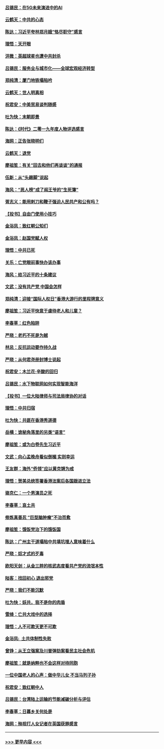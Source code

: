#### [吕锡民：在5G未来演进中的AI](../pages/nsc993/n11730010.md?t=12190755) 
#### [云鹤天：中共的心态](../pages/nsc993/n11729906.md?t=12190755) 
#### [陈达：习近平夸林郑月娥“恪尽职守”感言](../pages/nsc993/n11729881.md?t=12190755) 
#### [理悟：天开眼](../pages/nsc993/n11729699.md?t=12190755) 
#### [洪微：英超球星也遭中共封杀](../pages/nsc993/n11727243.md?t=12190755) 
#### [吕锡民：服务业与城市化——全球宏观经济转型](../pages/nsc993/n11725845.md?t=12190755) 
#### [郑纯清：厦门地铁塌陷吟](../pages/nsc993/n11725813.md?t=12190755) 
#### [云鹤天：世人明真相](../pages/nsc993/n11725621.md?t=12190755) 
#### [祝君安：中美贸易谈判随感](../pages/nsc993/n11725609.md?t=12190755) 
#### [吐为快：末朝即景](../pages/nsc993/n11723365.md?t=12190755) 
#### [陈达：《时代》二零一九年度人物评选感言](../pages/nsc993/n11723337.md?t=12190755) 
#### [海网：正告张晓明们](../pages/nsc993/n11723228.md?t=12190755) 
#### [云鹤天：退党](../pages/nsc993/n11723056.md?t=12190755) 
#### [廖祖笙：有关“回去和他们再谈谈”的通报](../pages/nsc993/n11722442.md?t=12190755) 
#### [伍新：从“头踢脚”说起](../pages/nsc993/n11722429.md?t=12190755) 
#### [海风：“恶人榜”成了阎王爷的“生死簿”](../pages/nsc993/n11722272.md?t=12190755) 
#### [胥志义：能用剌刀和鞭子强迫人民共产和公有吗？](../pages/nsc993/n11720569.md?t=12190755) 
#### [【投书】自由门使用小技巧](../pages/nsc993/n11720180.md?t=12190755) 
#### [金浴凤：致红朝公知们](../pages/nsc993/n11720563.md?t=12190755) 
#### [金浴凤：赵国党赋人权](../pages/nsc993/n11720533.md?t=12190755) 
#### [理悟：中共已死](../pages/nsc993/n11720233.md?t=12190755) 
#### [关乐：亡党眼前事快办该办事](../pages/nsc993/n11719160.md?t=12190755) 
#### [海风：给习近平的十条建议](../pages/nsc993/n11717616.md?t=12190755) 
#### [文武：没有共产党 中国会怎样](../pages/nsc993/n11717584.md?t=12190755) 
#### [郑纯清：迎接“国际人权日”香港大游行的里程牌意义](../pages/nsc993/n11717417.md?t=12190755) 
#### [廖祖笙：习近平快意于虐待老人和儿童？](../pages/nsc993/n11715313.md?t=12190755) 
#### [李春草：红色陷阱](../pages/nsc993/n11715029.md?t=12190755) 
#### [严晓：老朽不死是为贼](../pages/nsc993/n11712910.md?t=12190755) 
#### [林忌：反抗运动要作持久战](../pages/nsc993/n11712623.md?t=12190755) 
#### [严晓：从何君尧册封博士说起](../pages/nsc993/n11712465.md?t=12190755) 
#### [祝君安：木兰花·辛酸的回归](../pages/nsc993/n11712381.md?t=12190755) 
#### [吕锡民：水下物联网如何实现智能海洋](../pages/nsc993/n11711158.md?t=12190755) 
#### [【投书】一位大陆律师与司法局律协的对话](../pages/nsc993/n11709675.md?t=12190755) 
#### [理悟：中共归宿](../pages/nsc993/n11710059.md?t=12190755) 
#### [吐为快：共匪在香港秀道德](../pages/nsc993/n11709979.md?t=12190755) 
#### [岳横：诡秘角落里的另类“语言”](../pages/nsc993/n11709792.md?t=12190755) 
#### [廖祖笙：或为白卷先生习近平](../pages/nsc993/n11708330.md?t=12190755) 
#### [文武：向心孟晚舟看似倒楣 实则幸运](../pages/nsc993/n11708236.md?t=12190755) 
#### [王友群：海外“侨领”应以黄克锵为戒](../pages/nsc993/n11706176.md?t=12190755) 
#### [理悟：贺美总统签署香港法案后各国跟进立法](../pages/nsc993/n11706853.md?t=12190755) 
#### [骆克仁：一个男演员之死](../pages/nsc993/n11706677.md?t=12190755) 
#### [李春草：哀土共](../pages/nsc993/n11706255.md?t=12190755) 
#### [修炼真善忍 “巨型脑肿瘤”不治而愈](../pages/nsc993/n11705340.md?t=12190755) 
#### [廖祖笙：饿饭党治下的饿饭国](../pages/nsc993/n11705085.md?t=12190755) 
#### [陈达：广州主干道塌陷中共填坑埋人意味着什么](../pages/nsc993/n11705046.md?t=12190755) 
#### [严晓：奴才式的歹毒](../pages/nsc993/n11704826.md?t=12190755) 
#### [欧阳天剑：从金三胖的核武态度看共产党的流氓本性](../pages/nsc993/n11702238.md?t=12190755) 
#### [陆客：找回初心 退出邪党](../pages/nsc993/n11702213.md?t=12190755) 
#### [严晓：我们不能沉默](../pages/nsc993/n11702110.md?t=12190755) 
#### [吐为快：妖共，我不是你的肉盾](../pages/nsc993/n11701366.md?t=12190755) 
#### [雪绮：亡共大戏中的选择](../pages/nsc993/n11699922.md?t=12190755) 
#### [理悟：人不可欺天更不可欺](../pages/nsc993/n11699657.md?t=12190755) 
#### [金浴凤:  土共体制性失败](../pages/nsc993/n11699361.md?t=12190755) 
#### [曾铮：从王立强案及川普弹劾案看民主社会危机](../pages/nsc993/n11699318.md?t=12190755) 
#### [廖祖笙：就是纳粹也不会这样对待同胞](../pages/nsc993/n11697658.md?t=12190755) 
#### [一位中国老人的心声：做中华儿女 不当马列子孙](../pages/nsc993/n11697525.md?t=12190755) 
#### [祝君安：致红朝中人](../pages/nsc993/n11697518.md?t=12190755) 
#### [吕锡民：台湾陆上运输的节能减碳分析与评估](../pages/nsc993/n11694983.md?t=12190755) 
#### [李春草：日暮乡关何处是](../pages/nsc993/n11694805.md?t=12190755) 
#### [海网：殃视打人女记者在英国获罪感言](../pages/nsc993/n11693832.md?t=12190755) 

----
#### [ >>> 更早内容 <<< ](../indexes/nsc993-earlier.md)
